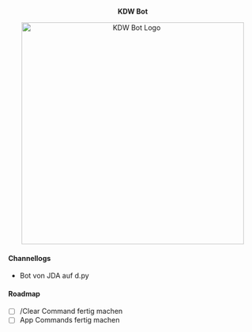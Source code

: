 <p align="center"><strong>KDW Bot</strong></p>
<p align="center">
  <img src="https://cdn.discordapp.com/attachments/1029833877402951710/1087104954067603578/test_5555.png"
       alt="KDW Bot Logo"
       width="450"
       style="max-width:100%;">
</p>

#### Channellogs
- Bot von JDA auf d.py

#### Roadmap
- [ ] /Clear Command fertig machen
- [ ] App Commands fertig machen
